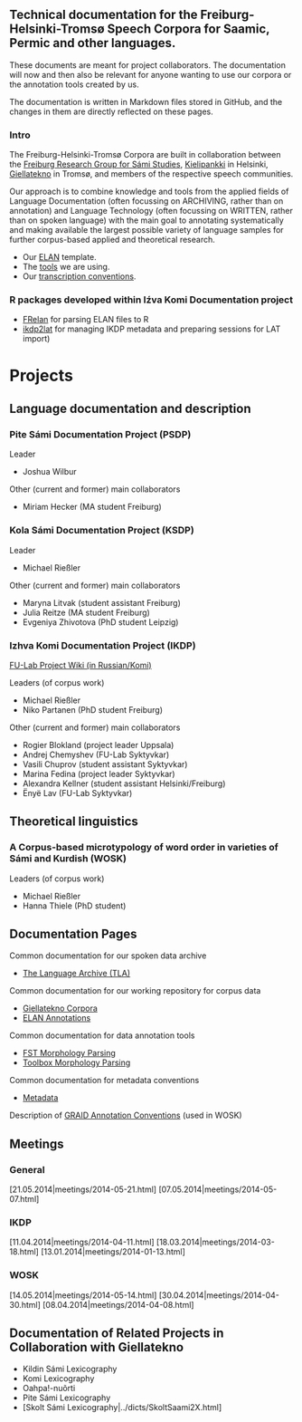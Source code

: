 ## Technical documentation for the Freiburg-Helsinki-Tromsø Speech Corpora for Saamic, Permic and other languages.

These documents are meant for project collaborators. The documentation will now and then also be relevant for anyone wanting to use our corpora or the annotation tools created by us.

The documentation is written in Markdown files stored in GitHub, and the changes in them are directly reflected on these pages.

### Intro

The Freiburg-Helsinki-Tromsø Corpora are built in collaboration between the [Freiburg Research Group for Sámi Studies](http://www.skandinavistik.uni-freiburg.de/institut/forschung/saami), [Kielipankki](https://kitwiki.csc.fi/twiki/bin/view/FinCLARIN/KielipankkiKoti) in Helsinki, [Giellatekno](http://giellatekno.uit.no) in Tromsø, and members of the respective speech communities.

Our approach is to combine knowledge and tools from the applied fields of Language Documentation (often focussing on ARCHIVING, rather than on annotation) and Language Technology (often focussing on WRITTEN, rather than on spoken language) with the main goal to annotating systematically and making available the largest possible variety of language samples for further corpus-based applied and theoretical research.


- Our [ELAN](https://langdoc.github.io/FRechdoc/docs/elan.html) template.
- The [tools](https://langdoc.github.io/FRechdoc/docs/tools.html) we are using.
- Our [transcription conventions](https://langdoc.github.io/FRechdoc/conventions.html).

### R packages developed within Iźva Komi Documentation project

- [FRelan](https://langdoc.github.io/FRechdoc/docs/FRelan.html) for parsing ELAN files to R
- [ikdp2lat](https://langdoc.github.io/FRechdoc/docs/ikdp2lat.html) for managing IKDP metadata and preparing sessions for LAT import)

# Projects

## Language documentation and description

### Pite Sámi Documentation Project (PSDP)

Leader

- Joshua Wilbur

Other (current and former) main collaborators

- Miriam Hecker (MA student Freiburg)


### Kola Sámi Documentation Project (KSDP)

Leader

- Michael Rießler

Other (current and former) main collaborators

- Maryna Litvak (student assistant Freiburg)
- Julia Reitze (MA student Freiburg)
- Evgeniya Zhivotova (PhD student Leipzig)


### Izhva Komi Documentation Project (IKDP)

[FU-Lab Project Wiki (in Russian/Komi)](http://wiki.komikyv.ru)

Leaders (of corpus work)

- Michael Rießler
- Niko Partanen (PhD student Freiburg)

Other (current and former) main collaborators

- Rogier Blokland (project leader Uppsala)
- Andrej Chemyshev (FU-Lab Syktyvkar)
- Vasili Chuprov (student assistant Syktyvkar)
- Marina Fedina (project leader Syktyvkar)
- Alexandra Kellner (student assistant Helsinki/Freiburg)
- Ënyë Lav (FU-Lab Syktyvkar)


## Theoretical linguistics

### A Corpus-based microtypology of word order in varieties of Sámi and Kurdish (WOSK)

Leaders (of corpus work)

- Michael Rießler
- Hanna Thiele (PhD student)


## Documentation Pages

Common documentation for our spoken data archive

- [The Language Archive (TLA)](TLA.html)

Common documentation for our working repository for corpus data

- [Giellatekno Corpora](GTcorpus.html)
- [ELAN Annotations](ELAN.html)

Common documentation for data annotation tools

- [FST Morphology Parsing](FST.html)
- [Toolbox Morphology Parsing](Toolbox.html)

Common documentation for metadata conventions

- [Metadata](Metadata.html)

Description of [GRAID Annotation Conventions](GRAID.html) (used in WOSK)

## Meetings

### General
[21.05.2014|meetings/2014-05-21.html] [07.05.2014|meetings/2014-05-07.html]

### IKDP
[11.04.2014|meetings/2014-04-11.html] [18.03.2014|meetings/2014-03-18.html] [13.01.2014|meetings/2014-01-13.html]

### WOSK
[14.05.2014|meetings/2014-05-14.html] [30.04.2014|meetings/2014-04-30.html] [08.04.2014|meetings/2014-04-08.html]


## Documentation of Related Projects in Collaboration with Giellatekno

- Kildin Sámi Lexicography
- Komi Lexicography
- Oahpa!-nuõrti
- Pite Sámi Lexicography
- [Skolt Sámi Lexicography|../dicts/SkoltSaami2X.html]


